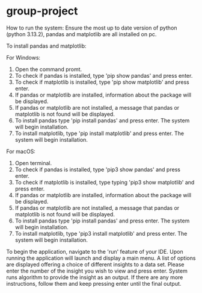 # group-project
How to run the system:
Ensure the most up to date version of python (python 3.13.2), pandas and matplotlib are all installed on pc. 

To install pandas and matplotlib:

For Windows: 
1. Open the command promt.
2. To check if pandas is installed, type 'pip show pandas' and press enter.
3. To check if matplotlib is installed, type 'pip show matplotlib' and press enter. 
4. If pandas or matplotlib are installed, information about the package will be displayed.
5. If pandas or matplotlib are not installed, a message that pandas or matplotlib is not found will be displayed.
6. To install pandas type 'pip install pandas' and press enter. The system will begin installation.
7. To install matplotlib, type 'pip install matplotlib' and press enter. The system will begin installation.

For macOS: 
1. Open terminal.
2. To check if pandas is installed, type 'pip3 show pandas' and press enter.
3. To check if matplotlib is installed, type typing 'pip3 show matplotlib' and press enter. 
4. If pandas or matplotlib are installed, information about the package will be displayed.
5. If pandas or matplotlib are not installed, a message that pandas or matplotlib is not found will be displayed.
6. To install pandas type 'pip install pandas' and press enter. The system will begin installation.
7. To install matplotlib, type 'pip3 install matplotlib' and press enter. The system will begin installation.


To begin the application, navigate to the 'run' feature of your IDE.
Upon running the application will launch and display a main menu.
A list of options are displayed offering a choice of different insights to a data set.
Please enter the number of the insight you wish to view and press enter.
System runs algorithm to provide the insight as an output.
If there are any more instructions, follow them and keep pressing enter until the final output.